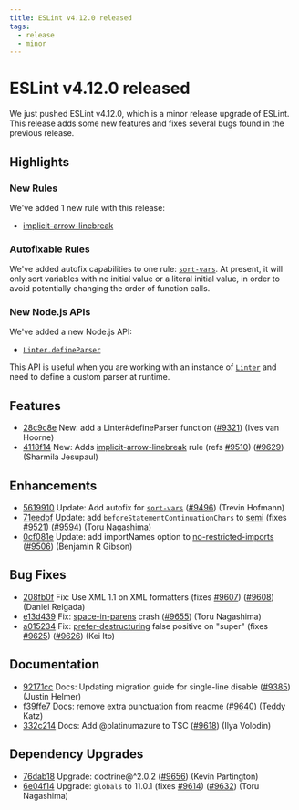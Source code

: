 ```yaml
---
title: ESLint v4.12.0 released
tags:
  - release
  - minor
---
```

# ESLint v4.12.0 released

We just pushed ESLint v4.12.0, which is a minor release upgrade of ESLint. This release adds some new features and fixes several bugs found in the previous release.


## Highlights

### New Rules

We've added 1 new rule with this release:

* [implicit-arrow-linebreak](/docs/rules/implicit-arrow-linebreak)

### Autofixable Rules

We've added autofix capabilities to one rule: [`sort-vars`](/docs/rules/sort-vars). At present, it will only sort variables with no initial value or a literal initial value, in order to avoid potentially changing the order of function calls.

### New Node.js APIs

We've added a new Node.js API:

* [`Linter.defineParser`](/docs/developer-guide/nodejs-api#linterdefineparser)

This API is useful when you are working with an instance of [`Linter`](/docs/developer-guide/nodejs-api#linter) and need to define a custom parser at runtime.

## Features


* [28c9c8e](https://github.com/eslint/eslint/commit/28c9c8e) New: add a Linter#defineParser function ([#9321](https://github.com/eslint/eslint/issues/9321)) (Ives van Hoorne)
* [4118f14](https://github.com/eslint/eslint/commit/4118f14) New: Adds [implicit-arrow-linebreak](/docs/rules/implicit-arrow-linebreak) rule (refs [#9510](https://github.com/eslint/eslint/issues/9510)) ([#9629](https://github.com/eslint/eslint/issues/9629)) (Sharmila Jesupaul)




## Enhancements


* [5619910](https://github.com/eslint/eslint/commit/5619910) Update: Add autofix for [`sort-vars`](/docs/rules/sort-vars) ([#9496](https://github.com/eslint/eslint/issues/9496)) (Trevin Hofmann)
* [71eedbf](https://github.com/eslint/eslint/commit/71eedbf) Update: add `beforeStatementContinuationChars` to [semi](/docs/rules/semi) (fixes [#9521](https://github.com/eslint/eslint/issues/9521)) ([#9594](https://github.com/eslint/eslint/issues/9594)) (Toru Nagashima)
* [0cf081e](https://github.com/eslint/eslint/commit/0cf081e) Update: add importNames option to [no-restricted-imports](/docs/rules/no-restricted-imports) ([#9506](https://github.com/eslint/eslint/issues/9506)) (Benjamin R Gibson)




## Bug Fixes


* [208fb0f](https://github.com/eslint/eslint/commit/208fb0f) Fix: Use XML 1.1 on XML formatters (fixes [#9607](https://github.com/eslint/eslint/issues/9607)) ([#9608](https://github.com/eslint/eslint/issues/9608)) (Daniel Reigada)
* [e13d439](https://github.com/eslint/eslint/commit/e13d439) Fix: [space-in-parens](/docs/rules/space-in-parens) crash ([#9655](https://github.com/eslint/eslint/issues/9655)) (Toru Nagashima)
* [a015234](https://github.com/eslint/eslint/commit/a015234) Fix: [prefer-destructuring](/docs/rules/prefer-destructuring) false positive on "super" (fixes [#9625](https://github.com/eslint/eslint/issues/9625)) ([#9626](https://github.com/eslint/eslint/issues/9626)) (Kei Ito)




## Documentation


* [92171cc](https://github.com/eslint/eslint/commit/92171cc) Docs: Updating migration guide for single-line disable ([#9385](https://github.com/eslint/eslint/issues/9385)) (Justin Helmer)
* [f39ffe7](https://github.com/eslint/eslint/commit/f39ffe7) Docs: remove extra punctuation from readme ([#9640](https://github.com/eslint/eslint/issues/9640)) (Teddy Katz)
* [332c214](https://github.com/eslint/eslint/commit/332c214) Docs: Add @platinumazure to TSC ([#9618](https://github.com/eslint/eslint/issues/9618)) (Ilya Volodin)




## Dependency Upgrades


* [76dab18](https://github.com/eslint/eslint/commit/76dab18) Upgrade: doctrine@^2.0.2 ([#9656](https://github.com/eslint/eslint/issues/9656)) (Kevin Partington)
* [6e04f14](https://github.com/eslint/eslint/commit/6e04f14) Upgrade: `globals` to 11.0.1 (fixes [#9614](https://github.com/eslint/eslint/issues/9614)) ([#9632](https://github.com/eslint/eslint/issues/9632)) (Toru Nagashima)
